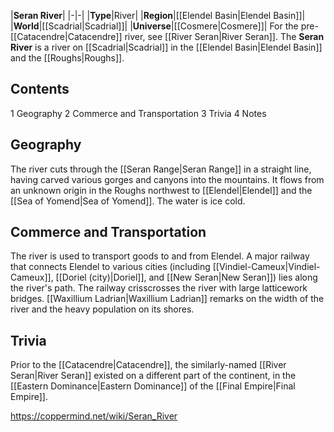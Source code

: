 |**Seran River**|
|-|-|
|**Type**|River|
|**Region**|[[Elendel Basin\|Elendel Basin]]|
|**World**|[[Scadrial\|Scadrial]]|
|**Universe**|[[Cosmere\|Cosmere]]|
For the pre-[[Catacendre\|Catacendre]] river, see [[River Seran\|River Seran]].
The **Seran River** is a river on [[Scadrial\|Scadrial]] in the [[Elendel Basin\|Elendel Basin]] and the [[Roughs\|Roughs]].

## Contents

1 Geography
2 Commerce and Transportation
3 Trivia
4 Notes


## Geography
The river cuts through the [[Seran Range\|Seran Range]] in a straight line, having carved various gorges and canyons into the mountains. It flows from an unknown origin in the Roughs northwest to [[Elendel\|Elendel]] and the [[Sea of Yomend\|Sea of Yomend]]. The water is ice cold.

## Commerce and Transportation
The river is used to transport goods to and from Elendel. A major railway that connects Elendel to various cities (including [[Vindiel-Cameux\|Vindiel-Cameux]], [[Doriel (city)\|Doriel]], and [[New Seran\|New Seran]]) lies along the river's path. The railway crisscrosses the river with large latticework bridges. [[Waxillium Ladrian\|Waxillium Ladrian]] remarks on the width of the river and the heavy population on its shores.

## Trivia
Prior to the [[Catacendre\|Catacendre]], the similarly-named [[River Seran\|River Seran]] existed on a different part of the continent, in the [[Eastern Dominance\|Eastern Dominance]] of the [[Final Empire\|Final Empire]].


https://coppermind.net/wiki/Seran_River